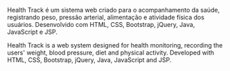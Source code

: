 Health Track é um sistema web criado para o acompanhamento da saúde, registrando peso, pressão arterial, alimentação e atividade física dos usuários. 
Desenvolvido com HTML, CSS, Bootstrap, jQuery, Java, JavaScript e JSP. 

Health Track is a web system designed for health monitoring, recording the users' weight, blood pressure, diet and physical activity. Developed with HTML, CSS, Bootstrap, jQuery, Java, JavaScript and JSP.
